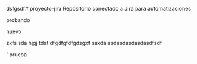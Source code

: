 dsfgsdf# proyecto-jira
Repositorio conectado a Jira para automatizaciones


probando

nuevo



zxfs
sda
hjgj
tdsf
dfgdfgfdfgdsgxf
saxda
asdasdasdasdasdfsdf




'
prueba
